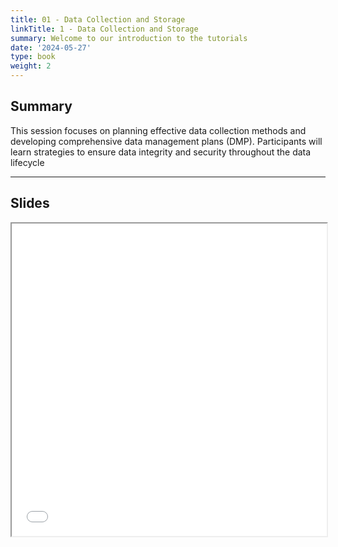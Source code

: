```yaml
---
title: 01 - Data Collection and Storage
linkTitle: 1 - Data Collection and Storage
summary: Welcome to our introduction to the tutorials
date: '2024-05-27'
type: book
weight: 2
---
```


## Summary

This session focuses on planning effective data collection methods and developing comprehensive data management plans (DMP). Participants will learn strategies to ensure data integrity and security throughout the data lifecycle

---

## Slides

<iframe src="../xx.pdf#view=fit" width="100%" height="500px">
    </iframe>

<!--
## Courses in this program

{{< list_children >}}

{{< figure src="featured.jpg" >}}

{{< callout note >}}
The parameter $\mu$ is the mean or expectation of the distribution.
$\sigma$ is its standard deviation.
The variance of the distribution is $\sigma^{2}$.
{{< /callout >}}
-->
